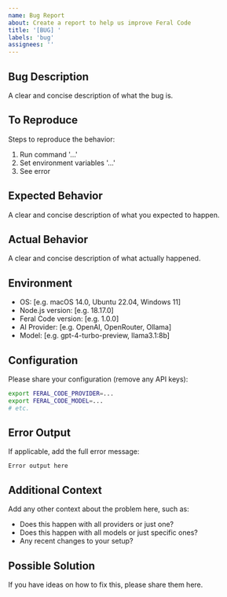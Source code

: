 ```yaml
---
name: Bug Report
about: Create a report to help us improve Feral Code
title: '[BUG] '
labels: 'bug'
assignees: ''
---
```


## Bug Description
A clear and concise description of what the bug is.

## To Reproduce
Steps to reproduce the behavior:
1. Run command '...'
2. Set environment variables '...'
3. See error

## Expected Behavior
A clear and concise description of what you expected to happen.

## Actual Behavior
A clear and concise description of what actually happened.

## Environment
- OS: [e.g. macOS 14.0, Ubuntu 22.04, Windows 11]
- Node.js version: [e.g. 18.17.0]
- Feral Code version: [e.g. 1.0.0]
- AI Provider: [e.g. OpenAI, OpenRouter, Ollama]
- Model: [e.g. gpt-4-turbo-preview, llama3.1:8b]

## Configuration
Please share your configuration (remove any API keys):
```bash
export FERAL_CODE_PROVIDER=...
export FERAL_CODE_MODEL=...
# etc.
```

## Error Output
If applicable, add the full error message:
```
Error output here
```

## Additional Context
Add any other context about the problem here, such as:
- Does this happen with all providers or just one?
- Does this happen with all models or just specific ones?
- Any recent changes to your setup?

## Possible Solution
If you have ideas on how to fix this, please share them here.